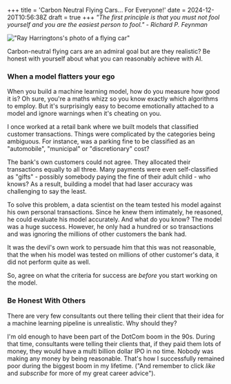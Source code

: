 +++
title = 'Carbon Neutral Flying Cars... For Everyone!'
date = 2024-12-20T10:56:38Z
draft = true
+++
_"The first principle is that you must not fool yourself and you are the easiest person to fool." - Richard P. Feynman_

!["Ray Harringtons's photo of a flying car"](/img/blog/flying_car.jpg)

Carbon-neutral flying cars are an admiral goal but are they realistic? Be honest with yourself about what you can reasonably achieve with AI.

### When a model flatters your ego

When you build a machine learning model, how do you measure how good it is? 
Oh sure, you're a maths whizz so you know exactly which algorithms to employ.
But it's surprisingly easy to become emotionally attached to a model and ignore warnings when it's cheating on you.

I once worked at a retail bank where we built models that classified customer transactions. 
Things were complicated by the categories being ambiguous.
For instance, was a parking fine to be classified as an "automobile", "municipal" or "discretionary" cost? 

The bank's own customers could not agree. 
They allocated their transactions equally to all three. Many payments were even self-classified as "gifts" - possibly somebody paying the fine of their adult child - who knows?
As a result, building a model that had laser accuracy was challenging to say the least.

To solve this problem, a data scientist on the team tested his model against his own personal transactions. 
Since he knew them intimately, he reasoned, he could evaluate his model accurately. 
And what do you know? The model was a huge success. 
However, he only had a hundred or so transactions and was ignoring the millions of other customers the bank had.

It was the devil's own work to persuade him that this was not reasonable, that the when his model was tested on millions of other customer's data, it did not perform quite as well. 

So, agree on what the criteria for success are *before* you start working on the model.

### Be Honest With Others

There are very few consultants out there telling their client that their idea for a machine learning pipeline is unrealistic. Why should they? 

I'm old enough to have been part of the DotCom boom in the 90s. 
During that time, consultants were telling their clients that, if they paid them lots of money, they would have a multi billion dollar IPO in no time. 
Nobody was making any money by being reasonable. 
That's how I successfully remained poor during the biggest boom in my lifetime. 
("And remember to click _like_ and _subscribe_ for more of my great career advice").
